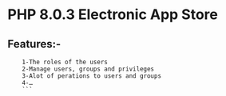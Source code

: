 # PHP 8.0.3 Electronic App Store
## Features:-
```
    1-The roles of the users
    2-Manage users, groups and privileges
    3-Alot of perations to users and groups
    4-…
    ```
